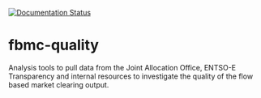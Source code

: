 [![Documentation Status](https://readthedocs.org/projects/fbmc-quality/badge/?version=latest)](https://fbmc-quality.readthedocs.io/en/latest/?badge=latest)

# fbmc-quality
Analysis tools to pull data from the Joint Allocation Office, ENTSO-E Transparency and internal resources to investigate the quality of the flow based market clearing output.
